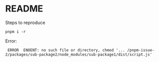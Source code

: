 README
======

Steps to reproduce

    pnpm i -r

Error:

     ERROR  ENOENT: no such file or directory, chmod '... /pnpm-issue-2/packages/sub-package2/node_modules/sub-package1/dist/script.js'